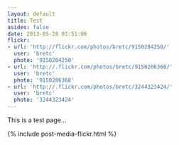 ```yaml
---
layout: default
title: Test
asides: false
date: 2013-05-28 01:51:00
flickr: 
- url: 'http://flickr.com/photos/bretc/9150204250/'
  user: 'bretc'
  photo: '9150204250'
- url: 'http://.flickr.com/photos/bretc/9150206368/'
  user: 'bretc'
  photo: '9150206368'
- url: 'http://.flickr.com/photos/bretc/3244323424/'
  user: 'bretc'
  photo: '3244323424'
---
```


This is a test page...

{% include post-media-flickr.html %}